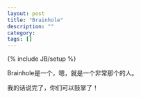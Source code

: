 ```yaml
---
layout: post
title: "Brainhole"
description: ""
category: 
tags: []
---
```

{% include JB/setup %}


Brainhole是一个，嗯，就是一个非常那个的人。

我的话说完了，你们可以鼓掌了！
